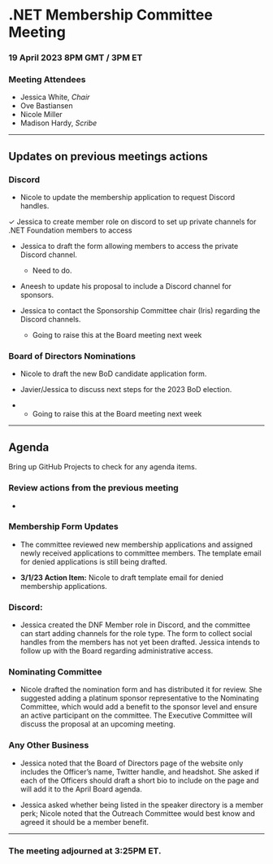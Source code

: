 # .NET Membership Committee Meeting

### 19 April 2023 8PM GMT / 3PM ET 

### Meeting Attendees

* Jessica White, *Chair*
* Ove Bastiansen
* Nicole Miller
* Madison Hardy, *Scribe*

---

## Updates on previous meetings actions

### Discord
* Nicole to update the membership application to request Discord handles.

✓ Jessica to create member role on discord to set up private channels for .NET Foundation members to access

* Jessica to draft the form allowing members to access the private Discord channel.
  * Need to do.

* Aneesh to update his proposal to include a Discord channel for sponsors.

* Jessica to contact the Sponsorship Committee chair (Iris) regarding the Discord channels.
  * Going to raise this at the Board meeting next week 

### Board of Directors Nominations
* Nicole to draft the new BoD candidate application form.

* Javier/Jessica to discuss next steps for the 2023 BoD election.
*   * Going to raise this at the Board meeting next week 

---

## Agenda

Bring up GitHub Projects to check for any agenda items.

### **Review actions from the previous meeting**
- 

### **Membership Form Updates**

* The committee reviewed new membership applications and assigned newly received applications to committee members. The template email for denied applications is still being drafted.

* **3/1/23 Action Item:** Nicole to draft template email for denied membership applications.

### **Discord:**

* Jessica created the DNF Member role in Discord, and the committee can start adding channels for the role type. The form to collect social handles from the members has not yet been drafted. Jessica intends to follow up with the Board regarding administrative access.

### **Nominating Committee**

* Nicole drafted the nomination form and has distributed it for review. She suggested adding a platinum sponsor representative to the Nominating Committee, which would add a benefit to the sponsor level and ensure an active participant on the committee. The Executive Committee will discuss the proposal at an upcoming meeting.

### **Any Other Business** 

*  Jessica noted that the Board of Directors page of the website only includes the Officer’s name, Twitter handle, and headshot. She asked if each of the Officers should draft a short bio to include on the page and will add it to the April Board agenda.

* Jessica asked whether being listed in the speaker directory is a member perk; Nicole noted that the Outreach Committee would best know and agreed it should be a member benefit.

---

### The meeting adjourned at 3:25PM ET.